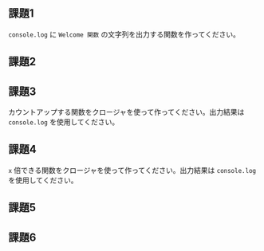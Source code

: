 ## 課題1

`console.log` に `Welcome 関数` の文字列を出力する関数を作ってください。

## 課題2 

## 課題3

カウントアップする関数をクロージャを使って作ってください。出力結果は `console.log` を使用してください。

## 課題4

`x` 倍できる関数をクロージャを使って作ってください。出力結果は `console.log` を使用してください。

## 課題5
## 課題6
